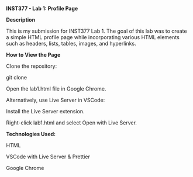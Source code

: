 **INST377 - Lab 1: Profile Page**

**Description**

This is my submission for INST377 Lab 1. The goal of this lab was to create a simple HTML profile page while incorporating various HTML elements such as headers, lists, tables, images, and hyperlinks.


**How to View the Page**

Clone the repository:

git clone <repository-url>

Open the lab1.html file in Google Chrome.

Alternatively, use Live Server in VSCode:

Install the Live Server extension.

Right-click lab1.html and select Open with Live Server.

**Technologies Used:**

HTML

VSCode with Live Server & Prettier

Google Chrome


